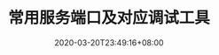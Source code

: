 ---
title: "常用服务端口及对应调试工具"
date: 2020-03-20T23:49:16+08:00
draft: true
categories: ["C"]
tags: ["经验"]
url: "/2020/03/20/server2server.html"
---